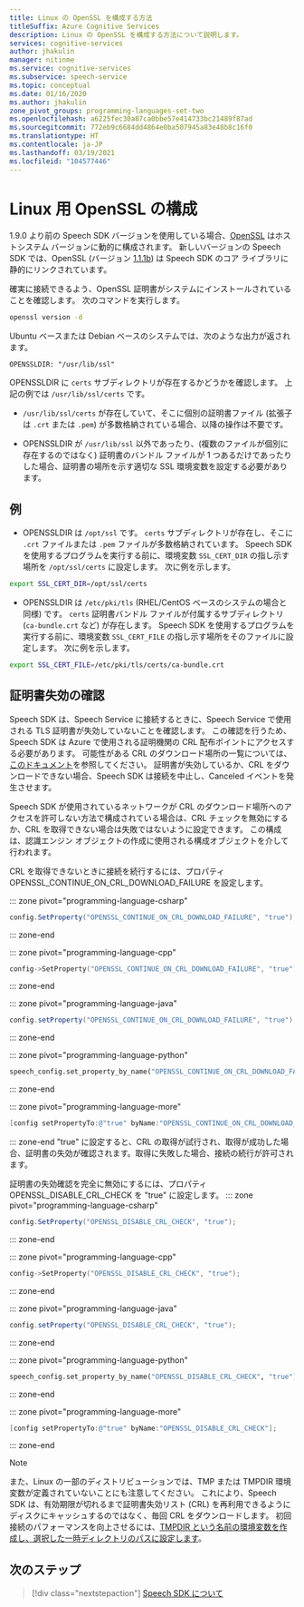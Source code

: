 ```yaml
---
title: Linux の OpenSSL を構成する方法
titleSuffix: Azure Cognitive Services
description: Linux の OpenSSL を構成する方法について説明します。
services: cognitive-services
author: jhakulin
manager: nitinme
ms.service: cognitive-services
ms.subservice: speech-service
ms.topic: conceptual
ms.date: 01/16/2020
ms.author: jhakulin
zone_pivot_groups: programming-languages-set-two
ms.openlocfilehash: a6225fec30a87ca0bbe57e414733bc21489f87ad
ms.sourcegitcommit: 772eb9c6684dd4864e0ba507945a83e48b8c16f0
ms.translationtype: HT
ms.contentlocale: ja-JP
ms.lasthandoff: 03/19/2021
ms.locfileid: "104577446"
---
```

# <a name="configure-openssl-for-linux"></a>Linux 用 OpenSSL の構成

1\.9.0 より前の Speech SDK バージョンを使用している場合、[OpenSSL](https://www.openssl.org) はホストシステム バージョンに動的に構成されます。 新しいバージョンの Speech SDK では、OpenSSL (バージョン [1.1.1b](https://mta.openssl.org/pipermail/openssl-announce/2019-February/000147.html)) は Speech SDK のコア ライブラリに静的にリンクされています。

確実に接続できるよう、OpenSSL 証明書がシステムにインストールされていることを確認します。 次のコマンドを実行します。
```bash
openssl version -d
```

Ubuntu ベースまたは Debian ベースのシステムでは、次のような出力が返されます。
```
OPENSSLDIR: "/usr/lib/ssl"
```

OPENSSLDIR に `certs` サブディレクトリが存在するかどうかを確認します。 上記の例では `/usr/lib/ssl/certs` です。

* `/usr/lib/ssl/certs` が存在していて、そこに個別の証明書ファイル (拡張子は `.crt` または `.pem`) が多数格納されている場合、以降の操作は不要です。

* OPENSSLDIR が `/usr/lib/ssl` 以外であったり、(複数のファイルが個別に存在するのではなく) 証明書のバンドル ファイルが 1 つあるだけであったりした場合、証明書の場所を示す適切な SSL 環境変数を設定する必要があります。

## <a name="examples"></a>例

- OPENSSLDIR は `/opt/ssl` です。 `certs` サブディレクトリが存在し、そこに `.crt` ファイルまたは `.pem` ファイルが多数格納されています。
Speech SDK を使用するプログラムを実行する前に、環境変数 `SSL_CERT_DIR` の指し示す場所を `/opt/ssl/certs` に設定します。 次に例を示します。
```bash
export SSL_CERT_DIR=/opt/ssl/certs
```

- OPENSSLDIR は `/etc/pki/tls` (RHEL/CentOS ベースのシステムの場合と同様) です。 `certs` 証明書バンドル ファイルが付属するサブディレクトリ (`ca-bundle.crt` など) が存在します。
Speech SDK を使用するプログラムを実行する前に、環境変数 `SSL_CERT_FILE` の指し示す場所をそのファイルに設定します。 次に例を示します。
```bash
export SSL_CERT_FILE=/etc/pki/tls/certs/ca-bundle.crt
```

## <a name="certificate-revocation-checks"></a>証明書失効の確認
Speech SDK は、Speech Service に接続するときに、Speech Service で使用される TLS 証明書が失効していないことを確認します。 この確認を行うため、Speech SDK は Azure で使用される証明機関の CRL 配布ポイントにアクセスする必要があります。 可能性がある CRL のダウンロード場所の一覧については、[このドキュメント](https://docs.microsoft.com/azure/security/fundamentals/tls-certificate-changes)を参照してください。 証明書が失効しているか、CRL をダウンロードできない場合、Speech SDK は接続を中止し、Canceled イベントを発生させます。

Speech SDK が使用されているネットワークが CRL のダウンロード場所へのアクセスを許可しない方法で構成されている場合は、CRL チェックを無効にするか、CRL を取得できない場合は失敗ではないように設定できます。 この構成は、認識エンジン オブジェクトの作成に使用される構成オブジェクトを介して行われます。

CRL を取得できないときに接続を続行するには、プロパティ OPENSSL_CONTINUE_ON_CRL_DOWNLOAD_FAILURE を設定します。

::: zone pivot="programming-language-csharp"

```csharp
config.SetProperty("OPENSSL_CONTINUE_ON_CRL_DOWNLOAD_FAILURE", "true");
```

::: zone-end

::: zone pivot="programming-language-cpp"

```C++
config->SetProperty("OPENSSL_CONTINUE_ON_CRL_DOWNLOAD_FAILURE", "true");
```

::: zone-end

::: zone pivot="programming-language-java"

```java
config.setProperty("OPENSSL_CONTINUE_ON_CRL_DOWNLOAD_FAILURE", "true");
```

::: zone-end

::: zone pivot="programming-language-python"

```Python
speech_config.set_property_by_name("OPENSSL_CONTINUE_ON_CRL_DOWNLOAD_FAILURE", "true")?
```

::: zone-end

::: zone pivot="programming-language-more"

```ObjectiveC
[config setPropertyTo:@"true" byName:"OPENSSL_CONTINUE_ON_CRL_DOWNLOAD_FAILURE"];
```

::: zone-end
"true" に設定すると、CRL の取得が試行され、取得が成功した場合、証明書の失効が確認されます。取得に失敗した場合、接続の続行が許可されます。

証明書の失効確認を完全に無効にするには、プロパティ OPENSSL_DISABLE_CRL_CHECK を "true" に設定します。
::: zone pivot="programming-language-csharp"

```csharp
config.SetProperty("OPENSSL_DISABLE_CRL_CHECK", "true");
```

::: zone-end

::: zone pivot="programming-language-cpp"

```C++
config->SetProperty("OPENSSL_DISABLE_CRL_CHECK", "true");
```

::: zone-end

::: zone pivot="programming-language-java"

```java
config.setProperty("OPENSSL_DISABLE_CRL_CHECK", "true");
```

::: zone-end

::: zone pivot="programming-language-python"

```Python
speech_config.set_property_by_name("OPENSSL_DISABLE_CRL_CHECK", "true")?
```

::: zone-end

::: zone pivot="programming-language-more"

```ObjectiveC
[config setPropertyTo:@"true" byName:"OPENSSL_DISABLE_CRL_CHECK"];
```

::: zone-end


> [!NOTE]
> また、Linux の一部のディストリビューションでは、TMP または TMPDIR 環境変数が定義されていないことにも注意してください。 これにより、Speech SDK は、有効期限が切れるまで証明書失効リスト (CRL) を再利用できるようにディスクにキャッシュするのではなく、毎回 CRL をダウンロードします。 初回接続のパフォーマンスを向上させるには、[TMPDIR という名前の環境変数を作成し、選択した一時ディレクトリのパスに設定します](https://help.ubuntu.com/community/EnvironmentVariables)。

## <a name="next-steps"></a>次のステップ

> [!div class="nextstepaction"]
> [Speech SDK について](speech-sdk.md)
